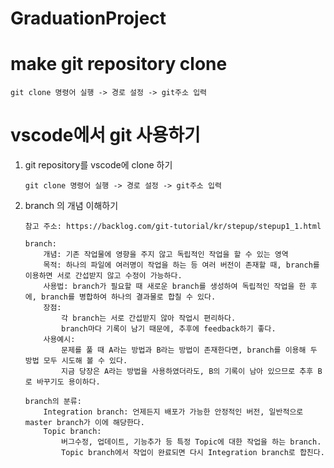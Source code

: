 # GraduationProject

# make git repository clone 
    git clone 명령어 실행 -> 경로 설정 -> git주소 입력 

# vscode에서 git 사용하기 
1. git repository를 vscode에 clone 하기
    ```
    git clone 명령어 실행 -> 경로 설정 -> git주소 입력
    ```
2. branch 의 개념 이해하기 
    ```
    참고 주소: https://backlog.com/git-tutorial/kr/stepup/stepup1_1.html 

    branch: 
        개념: 기존 작업물에 영향을 주지 않고 독립적인 작업을 할 수 있는 영역
        목적: 하나의 파일에 여러명이 작업을 하는 등 여러 버전이 존재할 때, branch를 이용하면 서로 간섭받지 않고 수정이 가능하다. 
        사용법: branch가 필요할 때 새로운 branch를 생성하여 독립적인 작업을 한 후에, branch를 병합하여 하나의 결과물로 합칠 수 있다.
        장점: 
            각 branch는 서로 간섭받지 않아 작업시 편리하다.
            branch마다 기록이 남기 때문에, 추후에 feedback하기 좋다. 
        사용예시: 
            문제를 풀 때 A라는 방법과 B라는 방법이 존재한다면, branch를 이용해 두 방법 모두 시도해 볼 수 있다. 
            지금 당장은 A라는 방법을 사용하였더라도, B의 기록이 남아 있으므로 추후 B로 바꾸기도 용이하다.  

    branch의 분류:
        Integration branch: 언제든지 배포가 가능한 안정적인 버전, 일반적으로 master branch가 이에 해당한다.
        Topic branch: 
            버그수정, 업데이트, 기능추가 등 특정 Topic에 대한 작업을 하는 branch. 
            Topic branch에서 작업이 완료되면 다시 Integration branch로 합친다.

    ```
